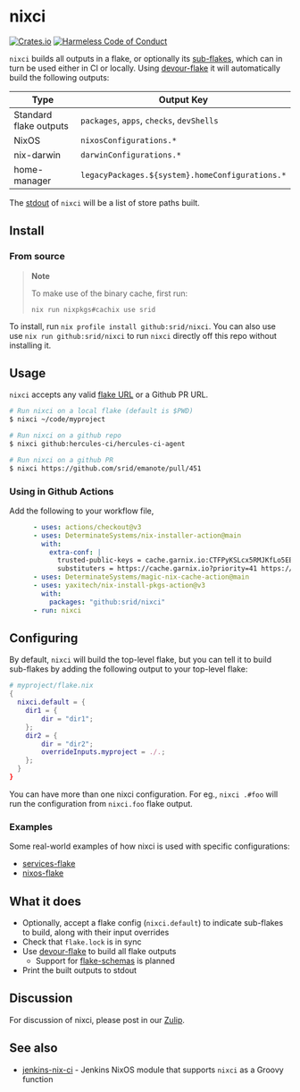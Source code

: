 # nixci

[![Crates.io](https://img.shields.io/crates/v/nixci.svg)](https://crates.io/crates/nixci)
[![Harmeless Code of Conduct](https://img.shields.io/badge/harmless-8A2BE2)](https://srid.ca/coc "This project follows the 'Harmlessness Code of Conduct'")

`nixci` builds all outputs in a flake, or optionally its [sub-flakes](https://github.com/hercules-ci/flake-parts/issues/119), which can in turn be used either in CI or locally. Using [devour-flake] it will automatically build the following outputs:

| Type                   | Output Key                                      |
| ---------------------- | ----------------------------------------------- |
| Standard flake outputs | `packages`, `apps`, `checks`, `devShells`       |
| NixOS                  | `nixosConfigurations.*`                         |
| nix-darwin             | `darwinConfigurations.*`                        |
| home-manager           | `legacyPackages.${system}.homeConfigurations.*` |

The [stdout] of `nixci` will be a list of store paths built.

[stdout]: https://en.wikipedia.org/wiki/Standard_streams#Standard_output_(stdout)

## Install

### From source

> **Note** 
>
> To make use of the binary cache, first run:
>
> `nix run nixpkgs#cachix use srid`

To install, run `nix profile install github:srid/nixci`. You can also use use `nix run github:srid/nixci` to run `nixci` directly off this repo without installing it.

## Usage

`nixci` accepts any valid [flake URL](https://nixos.org/manual/nix/stable/command-ref/new-cli/nix3-flake.html#url-like-syntax) or a Github PR URL.

```sh
# Run nixci on a local flake (default is $PWD)
$ nixci ~/code/myproject

# Run nixci on a github repo
$ nixci github:hercules-ci/hercules-ci-agent

# Run nixci on a github PR
$ nixci https://github.com/srid/emanote/pull/451
```

### Using in Github Actions

Add the following to your workflow file,

```yaml
      - uses: actions/checkout@v3
      - uses: DeterminateSystems/nix-installer-action@main
        with:
          extra-conf: |
            trusted-public-keys = cache.garnix.io:CTFPyKSLcx5RMJKfLo5EEPUObbA78b0YQ2DTCJXqr9g= cache.nixos.org-1:6NCHdD59X431o0gWypbMrAURkbJ16ZPMQFGspcDShjY=
            substituters = https://cache.garnix.io?priority=41 https://cache.nixos.org/
      - uses: DeterminateSystems/magic-nix-cache-action@main
      - uses: yaxitech/nix-install-pkgs-action@v3
        with:
          packages: "github:srid/nixci"
      - run: nixci
```

## Configuring

By default, `nixci` will build the top-level flake, but you can tell it to build sub-flakes by adding the following output to your top-level flake:

```nix
# myproject/flake.nix
{
  nixci.default = {
    dir1 = {
        dir = "dir1";
    };
    dir2 = {
        dir = "dir2";
        overrideInputs.myproject = ./.;
    };
  }
}
```

You can have more than one nixci configuration. For eg., `nixci .#foo` will run the configuration from `nixci.foo` flake output.

### Examples

Some real-world examples of how nixci is used with specific configurations:

- [services-flake](https://github.com/juspay/services-flake/blob/197fc1c4d07d09f4e01dd935450608c35393b102/flake.nix#L10-L24)
- [nixos-flake](https://github.com/srid/nixos-flake/blob/4af32875e7cc6df440c5f5cf93c67af41902768b/flake.nix#L29-L45)

## What it does

- Optionally, accept a flake config (`nixci.default`) to indicate sub-flakes to build, along with their input overrides
- Check that `flake.lock` is in sync
- Use [devour-flake](https://github.com/srid/devour-flake) to build all flake outputs
    - Support for [flake-schemas](https://github.com/srid/devour-flake/pull/11) is planned
- Print the built outputs to stdout

[devour-flake]: https://github.com/srid/devour-flake

## Discussion

For discussion of nixci, please post in our [Zulip](https://nixos.zulipchat.com/#narrow/stream/413950-nix).

## See also

- [jenkins-nix-ci](https://github.com/juspay/jenkins-nix-ci) - Jenkins NixOS module that supports `nixci` as a Groovy function
